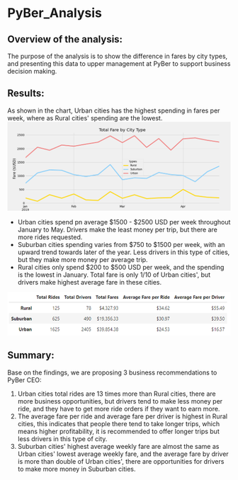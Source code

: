 # PyBer_Analysis
## Overview of the analysis:
The purpose of the analysis is to show the difference in fares by city types, and presenting this data to upper management at PyBer to support business decision making.

## Results:
As shown in the chart, Urban cities has the highest spending in fares per week, where as Rural cities' spending are the lowest. 
![linechart](https://github.com/siqiou/PyBer_Analysis/blob/ac0c75e4152eafd395a4fce939495d863ee3df38/Resources/PyBer_fare_summary.png)

  - Urban cities spend pn average $1500 - $2500 USD per week throughout January to May. Drivers make the least money per trip, but there are more rides requested.
  - Suburban cities spending varies from $750 to $1500 per week, with an upward trend towards later of the year. Less drivers in this type of cities, but they make more money per average trip.
  - Rural cities only spend $200 to $500 USD per week, and the spending is the lowest in January. Total fare is only 1/10 of Urban cities', but drivers make highest average fare in these cities.

![summar](https://github.com/siqiou/PyBer_Analysis/blob/d5934379f1dbf777b7846a60216709a7b5bd385f/Resources/Summary.png)


## Summary:
Base on the findings, we are proposing 3 business recommendations to PyBer CEO:
1. Urban cities total rides are 13 times more than Rural cities, there are more business opportunities, but drivers tend to make less money per ride, and they have to get more ride orders if they want to earn more.
2. The average fare per ride and average fare per driver is highest in Rural cities, this indicates that people there tend to take longer trips, which means higher profitability, it is recommended to offer longer trips but less drivers in this type of city.
3. Suburban cities' highest average weekly fare are almost the same as Urban cities' lowest average weekly fare, and the average fare by driver is more than double of Urban cities', there are opportunities for drivers to make more money in Suburban cities. 

